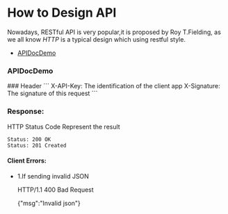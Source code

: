 How to Design API
=======

Nowadays, RESTful API is very popular,it is proposed by Roy T.Fielding,
as we all know *HTTP* is a typical design which using restful style.

* [APIDocDemo](#doc)


<h3 id="doc">APIDocDemo</h3>
### Header
```
X-API-Key: The identification of the client app
X-Signature: The signature of this request
```

### Response:
HTTP Status Code Represent the result 

```
Status: 200 OK
Status: 201 Created
```

#### Client Errors:
* 1.If sending invalid JSON

    HTTP/1.1 400 Bad Request

    {"msg":"Invalid json"}


